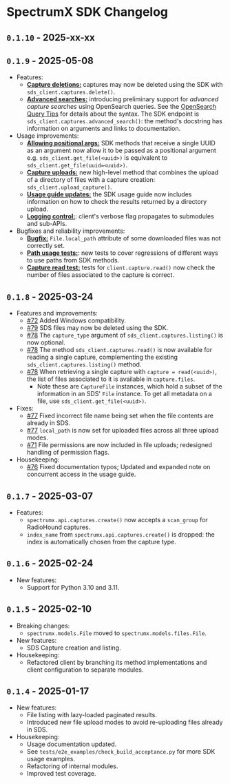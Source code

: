 # SpectrumX SDK Changelog

## `0.1.10` - 2025-xx-xx

## `0.1.9` - 2025-05-08

+ Features:
    + [**Capture deletions:**](https://github.com/spectrumx/sds-code/pull/84) captures may now be deleted using the SDK with `sds_client.captures.delete()`.
    + [**Advanced searches:**](https://github.com/spectrumx/sds-code/pull/90) introducing preliminary support for *advanced capture searches* using OpenSearch queries. See the [OpenSearch Query Tips](https://github.com/spectrumx/sds-code/tree/master/gateway#opensearch-query-tips) for details about the syntax. The SDK endpoint is `sds_client.captures.advanced_search()`: the method's docstring has information on arguments and links to documentation.
+ Usage improvements:
    + [**Allowing positional args:**](https://github.com/spectrumx/sds-code/pull/84) SDK methods that receive a single UUID as an argument now allow it to be passed as a positional argument e.g. `sds_client.get_file(<uuid>)` is equivalent to `sds_client.get_file(uuid=<uuid>)`.
    + [**Capture uploads:**](https://github.com/spectrumx/sds-code/pull/93) new high-level method that combines the upload of a directory of files with a capture creation: `sds_client.upload_capture()`.
    + [**Usage guide updates:**](https://github.com/spectrumx/sds-code/blob/master/sdk/docs/README.md) the SDK usage guide now includes information on how to check the results returned by a directory upload.
    + [**Logging control:**](https://github.com/spectrumx/sds-code/pull/95): client's verbose flag propagates to submodules and sub-APIs.
+ Bugfixes and reliability improvements:
    + [**Bugfix:**](https://github.com/spectrumx/sds-code/pull/95) `File.local_path` attribute of some downloaded files was not correctly set.
    + [**Path usage tests:**](https://github.com/spectrumx/sds-code/pull/95): new tests to cover regressions of different ways to use paths from SDK methods.
    + [**Capture read test:**](https://github.com/spectrumx/sds-code/pull/95) tests for `client.capture.read()` now check the number of files associated to the capture is correct.

## `0.1.8` - 2025-03-24

+ Features and improvements:
    + [#72](https://github.com/spectrumx/sds-code/pull/72) Added Windows compatibility.
    + [#79](https://github.com/spectrumx/sds-code/pull/79) SDS files may now be deleted using the SDK.
    + [#78](https://github.com/spectrumx/sds-code/pull/78) The `capture_type` argument of `sds_client.captures.listing()` is now optional.
    + [#78](https://github.com/spectrumx/sds-code/pull/78) The method `sds_client.captures.read()` is now available for reading a single capture, complementing the existing `sds_client.captures.listing()` method.
    + [#78](https://github.com/spectrumx/sds-code/pull/78) When retrieving a single capture with `capture = read(<uuid>)`, the list of files associated to it is available in `capture.files`.
        + Note these are `CaptureFile` instances, which hold a subset of the information in an SDS' `File` instance. To get all metadata on a file, use `sds_client.get_file(<uuid>)`.
+ Fixes:
    + [#77](https://github.com/spectrumx/sds-code/pull/77) Fixed incorrect file name being set when the file contents are already in SDS.
    + [#77](https://github.com/spectrumx/sds-code/pull/77) `local_path` is now set for uploaded files across all three upload modes.
    + [#71](https://github.com/spectrumx/sds-code/pull/71) File permissions are now included in file uploads; redesigned handling of permission flags.
+ Housekeeping:
    + [#76](https://github.com/spectrumx/sds-code/pull/76) Fixed documentation typos; Updated and expanded note on concurrent access in the usage guide.

## `0.1.7` - 2025-03-07

+ Features:
    + `spectrumx.api.captures.create()` now accepts a `scan_group` for RadioHound captures.
    + `index_name` from `spectrumx.api.captures.create()` is dropped: the index is automatically chosen from the capture type.

## `0.1.6` - 2025-02-24

+ New features:
    + Support for Python 3.10 and 3.11.

## `0.1.5` - 2025-02-10

+ Breaking changes:
    + `spectrumx.models.File` moved to `spectrumx.models.files.File`.
+ New features:
    + SDS Capture creation and listing.
+ Housekeeping:
    + Refactored client by branching its method implementations and client configuration to separate modules.

## `0.1.4` - 2025-01-17

+ New features:
    + File listing with lazy-loaded paginated results.
    + Introduced new file upload modes to avoid re-uploading files already in SDS.
+ Housekeeping:
    + Usage documentation updated.
    + See `tests/e2e_examples/check_build_acceptance.py` for more SDK usage examples.
    + Refactoring of internal modules.
    + Improved test coverage.
